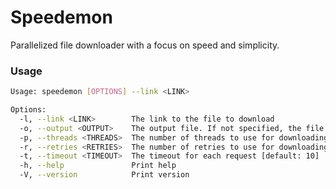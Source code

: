 # Speedemon
Parallelized file downloader with a focus on speed and simplicity.

### Usage
```bash
Usage: speedemon [OPTIONS] --link <LINK>

Options:
  -l, --link <LINK>        The link to the file to download
  -o, --output <OUTPUT>    The output file. If not specified, the file will be saved in the current directory [default: .]
  -p, --threads <THREADS>  The number of threads to use for downloading [default: 4]
  -r, --retries <RETRIES>  The number of retries to use for downloading [default: 3]
  -t, --timeout <TIMEOUT>  The timeout for each request [default: 10]
  -h, --help               Print help
  -V, --version            Print version
```
